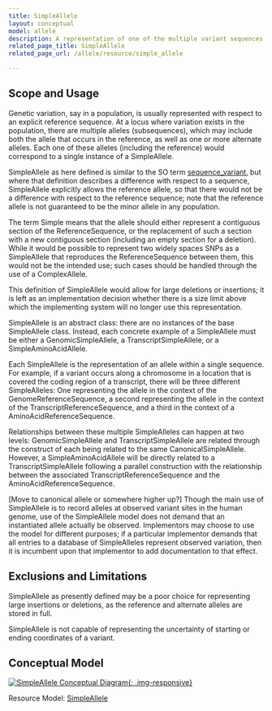 ```yaml
---
title: SimpleAllele
layout: conceptual
model: allele
description: A representation of one of the multiple variant sequences at a contiguous region in a particular <a href="/allele/conceptual/reference_sequence/index.html">ReferenceSequence</a>.
related_page_title: SimpleAllele
related_page_url: /allele/resource/simple_allele

---
```


Scope and Usage
---------------

Genetic variation, say in a population, is usually represented with respect to an explicit reference sequence.  At a locus where variation exists in the population, there are multiple alleles (subsequences), which may include both the allele that occurs in the reference, as well as one or more alternate alleles.  Each one of these alleles (including the reference) would correspond to a single instance of a SimpleAllele.

SimpleAllele as here defined is similar to the SO term [sequence_variant](http://www.sequenceontology.org/browser/current_svn/term/SO:0001060), but where that definition describes a difference with respect to a sequence, SimpleAllele explicitly allows the reference allele, so that there would not be a difference with respect to the reference sequence; note that the reference allele is not guaranteed to be the minor allele in any population.

The term Simple means that the allele should either represent a contiguous section of the ReferenceSequence, or
the replacement of such a section with a new contiguous section (including an empty section for a deletion).  While it would be possible to represent two widely spaces SNPs as a SimpleAllele that reproduces the ReferenceSequence between them, this would not be the intended use; such cases should be handled through the use of a ComplexAllele.

This definition of SimpleAllele would allow for large deletions or insertions; it is left as an implementation decision whether there is a size limit above which the implementing system will no longer use this representation.

SimpleAllele is an abstract class: there are no instances of the base SimpleAllele class.  Instead, each concrete example of a SimpleAllele must be either a GenomicSimpleAllele, a TranscriptSimpleAllele, or a SimpleAminoAcidAllele.

Each SimpleAllele is the representation of an allele within a single sequence.  For example, if a variant occurs along a chromosome in a location that is covered the coding region of a transcript, there will be three different SimpleAlleles: One representing the allele in the context of the GenomeReferenceSequence, a second representing the allele in the context of the TranscriptReferenceSequence, and a third in the context of a AminoAcidReferenceSequence.  

Relationships between these multiple SimpleAlleles can happen at two levels: GenomicSimpleAllele and TranscriptSimpleAllele are related through the construct of each being related to the same CanonicalSimpleAllele.  However, a SimpleAminoAcidAllele will be directly related to a TranscriptSimpleAllele following a parallel construction with the relationship between the associated TranscriptReferenceSequence and the AminoAcidReferenceSequence.

[Move to canonical allele or somewhere higher up?]
Though the main use of SimpleAllele is to record alleles at observed variant sites in the human genome, use of the SimpleAllele model does not demand that an instantiated allele actually be observed.   Implementors may choose to use the model for different purposes; if a particular implementor demands that all entries to a database of SimpleAlleles represent observed variation, then it is incumbent upon that implementor to add documentation to that effect.

Exclusions and Limitations
--------------------------

SimpleAllele as presently defined may be a poor choice for representing large insertions or deletions, as the reference and alternate alleles are stored in full.

SimpleAllele is not capable of representing the uncertainty of starting or ending coordinates of a variant.

Conceptual Model
----------------

[![SimpleAllele Conceptual Diagram](/images/SimpleAlleleConceptual.svg){: .img-responsive}](/images/SimpleAlleleConceptual.svg)

Resource Model: [SimpleAllele](/allele/resource/simple_allele/index.html#resource-model)
